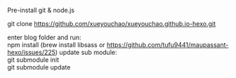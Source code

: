 Pre-install git & node.js



git clone https://github.com/xueyouchao/xueyouchao.github.io-hexo.git

enter blog folder and run:  
npm install
(brew install libsass or https://github.com/tufu9441/maupassant-hexo/issues/225)
update sub module:  
git submodule init  
git submodule update
